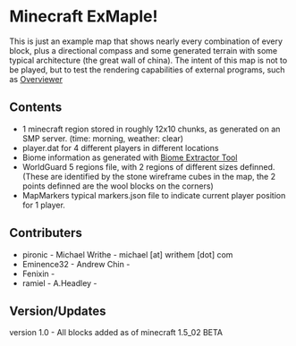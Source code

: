 Minecraft ExMaple!
=============

This is just an example map that shows nearly every combination of every block, plus a directional compass and some generated terrain with some typical architecture (the great wall of china). The intent of this map is not to be played, but to test the rendering capabilities of external programs, such as [Overviewer](https://github.com/brownan/Minecraft-Overviewer) 

Contents
-------

- 1 minecraft region stored in roughly 12x10 chunks, as generated on an SMP server. (time: morning, weather: clear)
- player.dat for 4 different players in different locations
- Biome information as generated with [Biome Extractor Tool](http://www.minecraftforum.net/viewtopic.php?f=1022&t=80902)
- WorldGuard 5 regions file, with 2 regions of different sizes definned. (These are identified by the stone wireframe cubes in the map, the 2 points definned are the wool blocks on the corners)
- MapMarkers typical markers.json file to indicate current player position for 1 player.

Contributers
-------

* pironic - Michael Writhe - michael [at] writhem [dot] com
* Eminence32 - Andrew Chin - 
* Fenixin - 
* ramiel - A.Headley - 

Version/Updates
-------

version 1.0 - All blocks added as of minecraft 1.5_02 BETA

